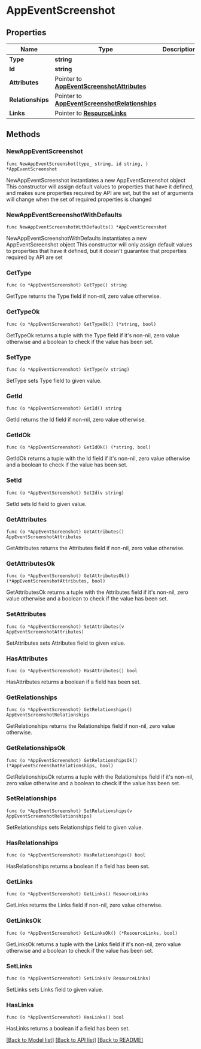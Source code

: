 # AppEventScreenshot

## Properties

Name | Type | Description | Notes
------------ | ------------- | ------------- | -------------
**Type** | **string** |  | 
**Id** | **string** |  | 
**Attributes** | Pointer to [**AppEventScreenshotAttributes**](AppEventScreenshotAttributes.md) |  | [optional] 
**Relationships** | Pointer to [**AppEventScreenshotRelationships**](AppEventScreenshotRelationships.md) |  | [optional] 
**Links** | Pointer to [**ResourceLinks**](ResourceLinks.md) |  | [optional] 

## Methods

### NewAppEventScreenshot

`func NewAppEventScreenshot(type_ string, id string, ) *AppEventScreenshot`

NewAppEventScreenshot instantiates a new AppEventScreenshot object
This constructor will assign default values to properties that have it defined,
and makes sure properties required by API are set, but the set of arguments
will change when the set of required properties is changed

### NewAppEventScreenshotWithDefaults

`func NewAppEventScreenshotWithDefaults() *AppEventScreenshot`

NewAppEventScreenshotWithDefaults instantiates a new AppEventScreenshot object
This constructor will only assign default values to properties that have it defined,
but it doesn't guarantee that properties required by API are set

### GetType

`func (o *AppEventScreenshot) GetType() string`

GetType returns the Type field if non-nil, zero value otherwise.

### GetTypeOk

`func (o *AppEventScreenshot) GetTypeOk() (*string, bool)`

GetTypeOk returns a tuple with the Type field if it's non-nil, zero value otherwise
and a boolean to check if the value has been set.

### SetType

`func (o *AppEventScreenshot) SetType(v string)`

SetType sets Type field to given value.


### GetId

`func (o *AppEventScreenshot) GetId() string`

GetId returns the Id field if non-nil, zero value otherwise.

### GetIdOk

`func (o *AppEventScreenshot) GetIdOk() (*string, bool)`

GetIdOk returns a tuple with the Id field if it's non-nil, zero value otherwise
and a boolean to check if the value has been set.

### SetId

`func (o *AppEventScreenshot) SetId(v string)`

SetId sets Id field to given value.


### GetAttributes

`func (o *AppEventScreenshot) GetAttributes() AppEventScreenshotAttributes`

GetAttributes returns the Attributes field if non-nil, zero value otherwise.

### GetAttributesOk

`func (o *AppEventScreenshot) GetAttributesOk() (*AppEventScreenshotAttributes, bool)`

GetAttributesOk returns a tuple with the Attributes field if it's non-nil, zero value otherwise
and a boolean to check if the value has been set.

### SetAttributes

`func (o *AppEventScreenshot) SetAttributes(v AppEventScreenshotAttributes)`

SetAttributes sets Attributes field to given value.

### HasAttributes

`func (o *AppEventScreenshot) HasAttributes() bool`

HasAttributes returns a boolean if a field has been set.

### GetRelationships

`func (o *AppEventScreenshot) GetRelationships() AppEventScreenshotRelationships`

GetRelationships returns the Relationships field if non-nil, zero value otherwise.

### GetRelationshipsOk

`func (o *AppEventScreenshot) GetRelationshipsOk() (*AppEventScreenshotRelationships, bool)`

GetRelationshipsOk returns a tuple with the Relationships field if it's non-nil, zero value otherwise
and a boolean to check if the value has been set.

### SetRelationships

`func (o *AppEventScreenshot) SetRelationships(v AppEventScreenshotRelationships)`

SetRelationships sets Relationships field to given value.

### HasRelationships

`func (o *AppEventScreenshot) HasRelationships() bool`

HasRelationships returns a boolean if a field has been set.

### GetLinks

`func (o *AppEventScreenshot) GetLinks() ResourceLinks`

GetLinks returns the Links field if non-nil, zero value otherwise.

### GetLinksOk

`func (o *AppEventScreenshot) GetLinksOk() (*ResourceLinks, bool)`

GetLinksOk returns a tuple with the Links field if it's non-nil, zero value otherwise
and a boolean to check if the value has been set.

### SetLinks

`func (o *AppEventScreenshot) SetLinks(v ResourceLinks)`

SetLinks sets Links field to given value.

### HasLinks

`func (o *AppEventScreenshot) HasLinks() bool`

HasLinks returns a boolean if a field has been set.


[[Back to Model list]](../README.md#documentation-for-models) [[Back to API list]](../README.md#documentation-for-api-endpoints) [[Back to README]](../README.md)


